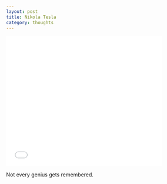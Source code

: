 ```yaml
---
layout: post
title: Nikola Tesla
category: thoughts
---
```


<object width="425" height="355"><param name="movie" value="http://www.youtube.com/v/gt8Y93k0pB0&rel=1"></param><param name="wmode" value="transparent"></param><embed src="//www.youtube.com/v/gt8Y93k0pB0&rel=1" type="application/x-shockwave-flash" wmode="transparent" width="425" height="355"></embed></object>

Not every genius gets remembered.
